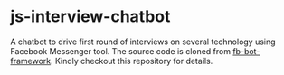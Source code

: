 # js-interview-chatbot

A chatbot to drive first round of interviews on several technology using Facebook Messenger tool. The source code is cloned from [fb-bot-framework](https://github.com/keplerlab/fb-bot-framework). Kindly checkout this repository for details.
